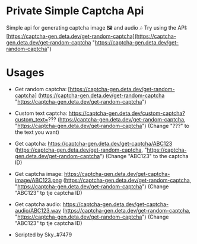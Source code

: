# Private Simple Captcha Api
Simple api for generating captcha image 🖼️ and audio 🎶 
Try using the API: [https://captcha-gen.deta.dev/get-random-captcha](https://captcha-gen.deta.dev/get-random-captcha "https://captcha-gen.deta.dev/get-random-captcha")

# Usages

- Get random captcha: [https://captcha-gen.deta.dev/get-random-captcha] (https://captcha-gen.deta.dev/get-random-captcha "https://captcha-gen.deta.dev/get-random-captcha")
- Custom text captcha: https://captcha-gen.deta.dev/custom-captcha?custom_text=??? (https://captcha-gen.deta.dev/get-random-captcha, "https://captcha-gen.deta.dev/get-random-captcha") (Change "???" to the text you want)
- Get captcha: https://captcha-gen.deta.dev/get-captcha/ABC123 (https://captcha-gen.deta.dev/get-random-captcha, "https://captcha-gen.deta.dev/get-random-captcha") (Change "ABC123" to the captcha ID) 
- Get captcha image: https://captcha-gen.deta.dev/get-captcha-image/ABC123.png (https://captcha-gen.deta.dev/get-random-captcha, "https://captcha-gen.deta.dev/get-random-captcha") (Change "ABC123" tp tje captcha ID)
- Get captcha audio: https://captcha-gen.deta.dev/get-captcha-audio/ABC123.wav (https://captcha-gen.deta.dev/get-random-captcha, "https://captcha-gen.deta.dev/get-random-captcha") (Change "ABC123" tp tje captcha ID)
 
- Scripted by Sky..#7479
